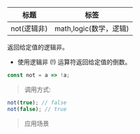|  标题   | 标签  |
|  ----  | ----  |
| not(逻辑非) | math,logic(数学，逻辑) |

返回给定值的逻辑非。

* 使用逻辑非 (!) 运算符返回给定值的倒数。

```js
const not = a => !a;
```

> 调用方式:

```js
not(true); // false
not(false); // true
```

> 应用场景